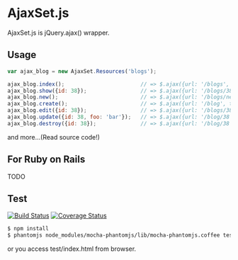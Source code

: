 AjaxSet.js
============

AjaxSet.js is jQuery.ajax() wrapper.


Usage
--------

```javascript
var ajax_blog = new AjaxSet.Resources('blogs');

ajax_blog.index();                        // => $.ajax({url: '/blogs', type: 'GET'})
ajax_blog.show({id: 38});                 // => $.ajax({url: '/blogs/38', type: 'GET'})
ajax_blog.new();                          // => $.ajax({url: '/blogs/new', type: 'GET'})
ajax_blog.create();                       // => $.ajax({url: '/blog', type: 'POST'})
ajax_blog.edit({id: 38});                 // => $.ajax({url: '/blogs/38/edit', type: 'GET'})
ajax_blog.update({id: 38, foo: 'bar'});   // => $.ajax({url: '/blog/38', type: 'PUT', data: {foo: 'bar'}})
ajax_blog.destroy({id: 38});              // => $.ajax({url: '/blog/38', type: 'DELETE'})
```

and more...(Read source code!)


For Ruby on Rails
---------------

TODO


Test
-----------


[![Build Status](https://travis-ci.org/pocke/ajax_set.svg)](https://travis-ci.org/pocke/ajax_set)
[![Coverage Status](https://coveralls.io/repos/pocke/ajax_set/badge.png?branch=master)](https://coveralls.io/r/pocke/ajax_set?branch=master)



```sh
$ npm install
$ phantomjs node_modules/mocha-phantomjs/lib/mocha-phantomjs.coffee test/index.html
```

or you access test/index.html from browser.
